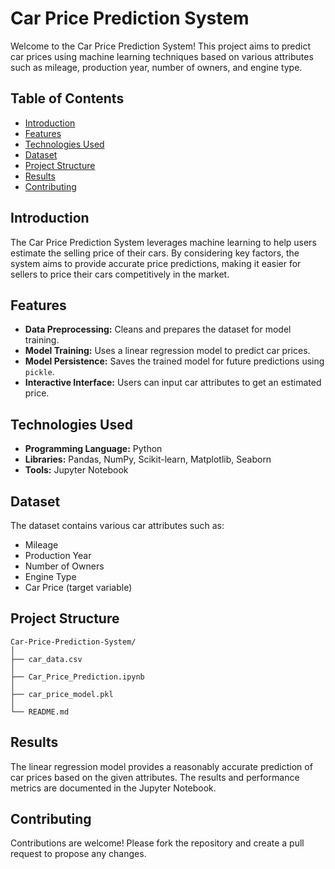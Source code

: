 # Car Price Prediction System

Welcome to the Car Price Prediction System! This project aims to predict car prices using machine learning techniques based on various attributes such as mileage, production year, number of owners, and engine type.

## Table of Contents
- [Introduction](#introduction)
- [Features](#features)
- [Technologies Used](#technologies-used)
- [Dataset](#dataset)
- [Project Structure](#project-structure)
- [Results](#results)
- [Contributing](#contributing)

## Introduction
The Car Price Prediction System leverages machine learning to help users estimate the selling price of their cars. By considering key factors, the system aims to provide accurate price predictions, making it easier for sellers to price their cars competitively in the market.

## Features
- **Data Preprocessing:** Cleans and prepares the dataset for model training.
- **Model Training:** Uses a linear regression model to predict car prices.
- **Model Persistence:** Saves the trained model for future predictions using `pickle`.
- **Interactive Interface:** Users can input car attributes to get an estimated price.

## Technologies Used
- **Programming Language:** Python
- **Libraries:** Pandas, NumPy, Scikit-learn, Matplotlib, Seaborn
- **Tools:** Jupyter Notebook

## Dataset
The dataset contains various car attributes such as:
- Mileage
- Production Year
- Number of Owners
- Engine Type
- Car Price (target variable)

## Project Structure
```
Car-Price-Prediction-System/
│
├── car_data.csv
│   
├── Car_Price_Prediction.ipynb
│   
├── car_price_model.pkl
│   
└── README.md
```

## Results
The linear regression model provides a reasonably accurate prediction of car prices based on the given attributes. The results and performance metrics are documented in the Jupyter Notebook.

## Contributing
Contributions are welcome! Please fork the repository and create a pull request to propose any changes.
